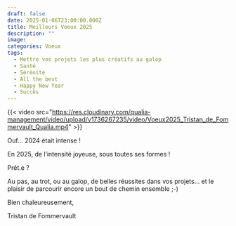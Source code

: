 ```yaml
---
draft: false
date: 2025-01-06T23:00:00.000Z
title: Meilleurs Voeux 2025
description: ""
image:
categories: Voeux
tags:
  - Mettre vos projets les plus créatifs au galop
  - Santé
  - Sérénité
  - All the best
  - Happy New Year
  - Succès
---
```


{{< video src="https://res.cloudinary.com/qualia-management/video/upload/v1736267235/video/Voeux2025_Tristan_de_Fommervault_Qualia.mp4" >}}

Ouf… 2024 était intense !

En 2025, de l’intensité joyeuse, sous toutes ses formes !

Prêt.e ?

Au pas, au trot, ou au galop, de belles réussites dans vos projets… et le plaisir de parcourir encore un bout de chemin ensemble ;-)

Bien chaleureusement,

Tristan de Fommervault
